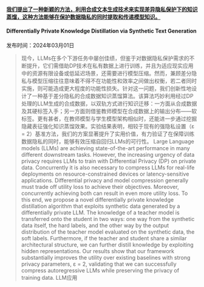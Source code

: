 #### [我们提出了一种新颖的方法，利用合成文本生成技术来实现差异隐私保护下的知识蒸馏，这种方法能够在保护数据隐私的同时提取和传递模型知识。](https://arxiv.org/abs/2403.00932)
#### Differentially Private Knowledge Distillation via Synthetic Text Generation
发布时间：2024年03月01日
> 现今，LLMs在多个下游任务中屡创佳绩，但鉴于对数据隐私保护需求的不断提升，它们需借助DP技术在私有数据上进行训练，并且为适应现实应用中的资源有限设备或低延迟场景，还需要进行模型压缩。然而，兼顾差分隐私与模型压缩往往意味着不得不在功能性和效率之间做出权衡，若二者同时实施，则可能造成更大程度的功能性损失。针对这一问题，我们创新性地设计了一种基于差分隐私的合成数据知识蒸馏算法。该算法巧妙利用经过DP处理的LLM生成的合成数据，以双轨方式进行知识迁移：一方面从合成数据及其硬标签入手；另一方面则借鉴教师模型在合成数据上的输出分布——软标签。更有甚者，在教师模型与学生模型架构相似时，还能进一步通过挖掘隐藏表征强化知识蒸馏效果。实验结果表明，相较于现有的强隐私设置（ε = 2）基准方法，我们的方案显著提升了实用价值，有力验证了在保障训练数据隐私的同时，能够有效压缩自回归LLMs的可行性。
> Large Language models (LLMs) are achieving state-of-the-art performance in many different downstream tasks. However, the increasing urgency of data privacy requires LLMs to train with Differential Privacy (DP) on private data. Concurrently it is also necessary to compress LLMs for real-life deployments on resource-constrained devices or latency-sensitive applications. Differential privacy and model compression generally must trade off utility loss to achieve their objectives. Moreover, concurrently achieving both can result in even more utility loss. To this end, we propose a novel differentially private knowledge distillation algorithm that exploits synthetic data generated by a differentially private LLM. The knowledge of a teacher model is transferred onto the student in two ways: one way from the synthetic data itself, the hard labels, and the other way by the output distribution of the teacher model evaluated on the synthetic data, the soft labels. Furthermore, if the teacher and student share a similar architectural structure, we can further distill knowledge by exploiting hidden representations. Our results show that our framework substantially improves the utility over existing baselines with strong privacy parameters, ε = 2, validating that we can successfully compress autoregressive LLMs while preserving the privacy of training data.
LLM应用